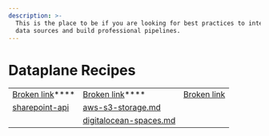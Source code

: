 ```yaml
---
description: >-
  This is the place to be if you are looking for best practices to integrate
  data sources and build professional pipelines.
---
```


# Dataplane Recipes

|                                                        |                                                                                  |                                           |
| ------------------------------------------------------ | -------------------------------------------------------------------------------- | ----------------------------------------- |
| [Broken link](broken-reference "mention")****          | [Broken link](broken-reference "mention")****                                    | [Broken link](broken-reference "mention") |
| [sharepoint-api](office-365/sharepoint-api/ "mention") | [aws-s3-storage.md](s3-compatible-storage/aws-s3-storage.md "mention")           |                                           |
|                                                        | [digitalocean-spaces.md](s3-compatible-storage/digitalocean-spaces.md "mention") |                                           |

###

